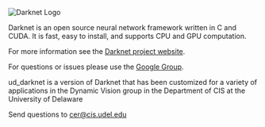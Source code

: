 ![Darknet Logo](http://pjreddie.com/media/files/darknet-black-small.png)

Darknet is an open source neural network framework written in C and CUDA. It is fast, easy to install, and supports CPU and GPU computation.

For more information see the [Darknet project website](http://pjreddie.com/darknet).

For questions or issues please use the [Google Group](https://groups.google.com/forum/#!forum/darknet).

ud_darknet is a version of Darknet that has been customized for a variety of applications in the Dynamic Vision group in the Department of CIS at the University of Delaware

Send questions to cer@cis.udel.edu
